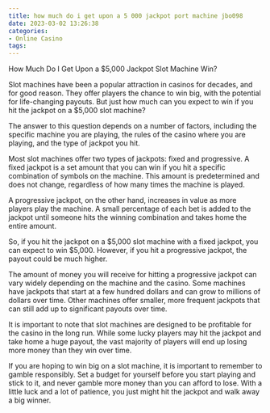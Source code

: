 ```yaml
---
title: how much do i get upon a 5 000 jackpot port machine jbo098
date: 2023-03-02 13:26:38
categories:
- Online Casino
tags:
---
```

How Much Do I Get Upon a $5,000 Jackpot Slot Machine Win?

Slot machines have been a popular attraction in casinos for decades, and for good reason. They offer players the chance to win big, with the potential for life-changing payouts. But just how much can you expect to win if you hit the jackpot on a $5,000 slot machine?

The answer to this question depends on a number of factors, including the specific machine you are playing, the rules of the casino where you are playing, and the type of jackpot you hit.

Most slot machines offer two types of jackpots: fixed and progressive. A fixed jackpot is a set amount that you can win if you hit a specific combination of symbols on the machine. This amount is predetermined and does not change, regardless of how many times the machine is played.

A progressive jackpot, on the other hand, increases in value as more players play the machine. A small percentage of each bet is added to the jackpot until someone hits the winning combination and takes home the entire amount.

So, if you hit the jackpot on a $5,000 slot machine with a fixed jackpot, you can expect to win $5,000. However, if you hit a progressive jackpot, the payout could be much higher.

The amount of money you will receive for hitting a progressive jackpot can vary widely depending on the machine and the casino. Some machines have jackpots that start at a few hundred dollars and can grow to millions of dollars over time. Other machines offer smaller, more frequent jackpots that can still add up to significant payouts over time.

It is important to note that slot machines are designed to be profitable for the casino in the long run. While some lucky players may hit the jackpot and take home a huge payout, the vast majority of players will end up losing more money than they win over time.

If you are hoping to win big on a slot machine, it is important to remember to gamble responsibly. Set a budget for yourself before you start playing and stick to it, and never gamble more money than you can afford to lose. With a little luck and a lot of patience, you just might hit the jackpot and walk away a big winner.